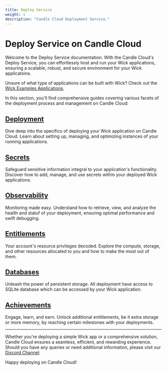 ```yaml
---
title: Deploy Service
weight: 1
description: "Candle Cloud Deployment Service."
---
```


# Deploy Service on Candle Cloud

Welcome to the Deploy Service documentation. With the Candle Cloud's Deploy Service, you can effortlessly host and run your Wick applications, ensuring a scalable, robust, and secure environment for your Wick applicatoins.

Unsure of what type of applications can be built with Wick? Check out the [Wick Examples Applications](https://github.com/candlecorp/wick-apps).

In this section, you'll find comprehensive guides covering various facets of the deployment process and management on Candle Cloud:

## [Deployment](./deployments/)

Dive deep into the specifics of deploying your Wick application on Candle Cloud. Learn about setting up, managing, and optimizing instances of your running applications.

## [Secrets](./secrets/)

Safeguard sensitive information integral to your application's functionality. Discover how to add, manage, and use secrets within your deployed Wick applications.

## [Observability](./observability/)

Monitoring made easy. Understand how to retrieve, view, and analyze the health and statuf of your deployment, ensuring optimal performance and swift debugging.

## [Entitlements](./entitlements/)

Your account's resource privileges decoded. Explore the compute, storage, and other resources allocated to you and how to make the most out of them.

## [Databases](./deploy/databases.md)

Unleash the power of persistent storage. All deployment have access to SQLite database which can be accessed by your Wick application.

## [Achievements](./deploy/achievements.md)

Engage, learn, and earn. Unlock additional entitlements, be it extra storage or more memory, by reaching certain milestones with your deployments.

---

Whether you're deploying a simple Wick app or a comprehensive solution, Candle Cloud ensures a seamless, efficient, and rewarding experience. Should you have any queries or need additional information, please visit our [Discord Channel](https://discord.gg/candle).

Happy deploying on Candle Cloud!
